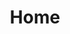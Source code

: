 ---
layout: page
title: Home
redirect_to: https://waterbender231.github.io/wef-nexus-online-course/about/
---